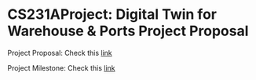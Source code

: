 # CS231AProject: Digital Twin for Warehouse & Ports Project Proposal

Project Proposal: Check this [link](https://www.overleaf.com/read/dfhhnwprhxtw)

Project Milestone: Check this [link](https://www.overleaf.com/read/vxxvfjdhzxqm)
